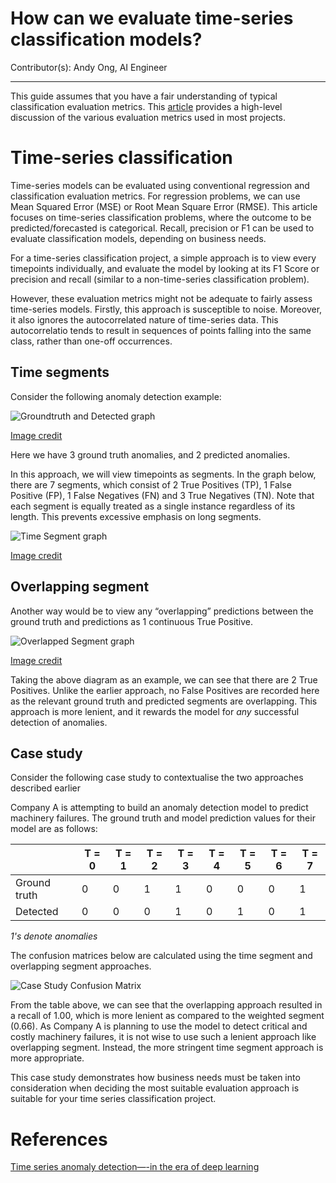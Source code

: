 # How can we evaluate time-series classification models?

Contributor(s): Andy Ong, AI Engineer

---

This guide assumes that you have a fair understanding of typical classification evaluation metrics. This [article](eval-metrics.md) provides a high-level discussion of the various evaluation metrics used in most projects.

# Time-series classification

Time-series models can be evaluated using conventional regression and classification evaluation metrics. For regression problems, we can use Mean Squared Error (MSE) or Root Mean Square Error (RMSE). This article focuses on time-series classification problems, where the outcome to be predicted/forecasted is categorical. Recall, precision or F1 can be used to evaluate classification models, depending on business needs. 

For a time-series classification project, a simple approach is to view every timepoints individually, and evaluate the model by looking at its F1 Score or precision and recall (similar to a non-time-series classification problem).

However, these evaluation metrics might not be adequate to fairly assess time-series models. Firstly, this approach is susceptible to noise. Moreover, it also ignores the autocorrelated nature of time-series data. This autocorrelatio tends to result in sequences of points falling into the same class, rather than one-off occurrences.

## Time segments

Consider the following anomaly detection example:

![Groundtruth and Detected graph](../assets/images/diagrams/groundtruth-and-detected.png)  

[Image credit](https://medium.com/mit-data-to-ai-lab/time-series-anomaly-detection-in-the-era-of-deep-learning-64b9d2cff6eb)

Here we have 3 ground truth anomalies, and 2 predicted anomalies.

In this approach, we will view timepoints as segments. In the graph below, there are 7 segments, which consist of 2 True Positives (TP), 1 False Positive (FP), 1 False Negatives (FN) and 3 True Negatives (TN). Note that each segment is equally treated as a single instance regardless of its length. This prevents excessive emphasis on long segments.

![Time Segment graph](../assets/images/diagrams/time-segmented-graph.png)  

[Image credit](https://medium.com/mit-data-to-ai-lab/time-series-anomaly-detection-in-the-era-of-deep-learning-64b9d2cff6eb)
    
## Overlapping segment

Another way would be to view any “overlapping” predictions between the ground truth and predictions as 1 continuous True Positive.

![Overlapped Segment graph](../assets/images/diagrams/overlapped-segment-graph.png)  

[Image credit](https://medium.com/mit-data-to-ai-lab/time-series-anomaly-detection-in-the-era-of-deep-learning-64b9d2cff6eb)

Taking the above diagram as an example, we can see that there are 2 True Positives. Unlike the earlier approach, no False Positives are recorded here as the relevant ground truth and predicted segments are overlapping. This approach is more lenient, and it rewards the model for *any* successful detection of anomalies.

## Case study

Consider the following case study to contextualise the two approaches described earlier

Company A is attempting to build an anomaly detection model to predict machinery failures. The ground truth and model prediction values for their model are as follows:

|              | T = 0 | T = 1 | T = 2 | T = 3 | T = 4 | T = 5 | T = 6 | T = 7 |
|--------------|------ |------ |------ |------ |------ |------ |------ |------ |
| Ground truth |   0   |   0   |   1   |   1   |   0   |   0   |   0   |   1   | 
| Detected     |   0   |   0   |   0   |   1   |   0   |   1   |   0   |   1   |
*1's denote anomalies*

The confusion matrices below are calculated using the time segment and overlapping segment approaches.

![Case Study Confusion Matrix](../assets/images/charts/case_study_timeseries.png)

From the table above, we can see that the overlapping approach resulted in a recall of 1.00, which is more lenient as compared to the weighted segment (0.66). As Company A is planning to use the model to detect critical and costly machinery failures, it is not wise to use such a lenient approach like overlapping segment. Instead, the more stringent time segment approach is more appropriate.

This case study demonstrates how business needs must be taken into consideration when deciding the most suitable evaluation approach is suitable for your time series classification project. 

# References

[Time series anomaly detection—-in the era of deep learning](https://medium.com/mit-data-to-ai-lab/time-series-anomaly-detection-in-the-era-of-deep-learning-64b9d2cff6eb)